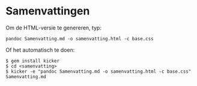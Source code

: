# Samenvattingen

Om de HTML-versie te genereren, typ:

`pandoc Samenvatting.md -o samenvatting.html -c base.css`

Of het automatisch te doen:

```
$ gem install kicker
$ cd <samenvatting>
$ kicker -e "pandoc Samenvatting.md -o samenvatting.html -c base.css" Samenvatting.md
```
